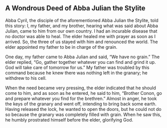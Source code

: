 ## A Wondrous Deed of Abba Julian the Stylite

Abba Cyril, the disciple of the aforementioned Abba Julian the Stylite, told this story: I, my father, and my brother, hearing what was said about Abba Julian, came to him from our own country. I had an incurable disease that no doctor was able to heal. The elder healed me with prayer as soon as I arrived. So, the three of us stayed with him and renounced the world. The elder appointed my father to be in charge of the grain.

One day, my father came to Abba Julian and said, “We have no grain.” The elder replied, “Go, gather together whatever you can find and grind it up. God will take care of tomorrow for us.” My father was troubled by this command because he knew there was nothing left in the granary; he withdrew to his cell.

When the need became very pressing, the elder indicated that he should come to him, and as soon as he entered, he said to him, “Brother Conon, go and prepare whatever you find for the brethren.” Almost in anger, he took the keys of the granary and went off, intending to bring back some earth. Having released the lock, he wanted to open the doors, but he could not do so because the granary was completely filled with grain. When he saw this, he humbly prostrated himself before the elder, glorifying God.
